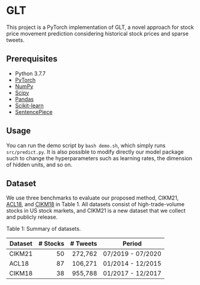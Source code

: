 # GLT
This project is a PyTorch implementation of GLT,
a novel approach for stock price movement prediction 
considering historical stock prices and sparse tweets.

## Prerequisites

- Python 3.7.7
- [PyTorch](https://pytorch.org/)
- [NumPy](https://numpy.org)
- [Scipy](https://scipy.org/)
- [Pandas](https://pandas.pydata.org/)
- [Scikit-learn](https://scikit-learn.org/)
- [SentencePiece](https://github.com/google/sentencepiece)

## Usage

You can run the demo script by `bash demo.sh`, which simply runs `src/predict.py`.
It is also possible to modify directly our model package such to change
the hyperparameters such as learning rates, the dimension of hidden units, and so on.

## Dataset
We use three benchmarks to evaluate our proposed method,
CIKM21, [ACL18](https://www.aclweb.org/anthology/P18-1183.pdf),
and [CIKM18](https://dl.acm.org/doi/pdf/10.1145/3269206.3269290) in Table 1.
All datasets consist of high-trade-volume stocks in US stock markets,
and CIKM21 is a new dataset that we collect and publicly release.


Table 1:  Summary of datasets.

| Dataset | # Stocks | # Tweets | Period |
|------| ---:|-----------:|-------|
| CIKM21 | 50 | 272,762  | 07/2019 - 07/2020 |
| ACL18  | 87 | 106,271  | 01/2014 - 12/2015 |
| CIKM18 | 38 | 955,788  | 01/2017 - 12/2017 |


